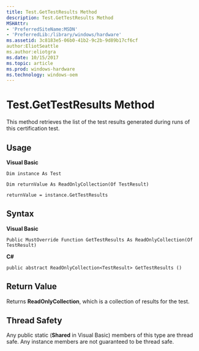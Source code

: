 ```yaml
---
title: Test.GetTestResults Method
description: Test.GetTestResults Method
MSHAttr:
- 'PreferredSiteName:MSDN'
- 'PreferredLib:/library/windows/hardware'
ms.assetid: 3c8183e5-06b0-41b2-9c2b-9d89b17cf6cf
author:EliotSeattle
ms.author:eliotgra
ms.date: 10/15/2017
ms.topic: article
ms.prod: windows-hardware
ms.technology: windows-oem
---
```


# Test.GetTestResults Method


This method retrieves the list of the test results generated during runs of this certification test.

## <span id="Usage"></span><span id="usage"></span><span id="USAGE"></span>Usage


**Visual Basic**

`Dim instance As Test`

`Dim returnValue As ReadOnlyCollection(Of TestResult)`

`returnValue = instance.GetTestResults`

## <span id="Syntax"></span><span id="syntax"></span><span id="SYNTAX"></span>Syntax


**Visual Basic**

`Public MustOverride Function GetTestResults As ReadOnlyCollection(Of TestResult)`

**C#**

`public abstract ReadOnlyCollection<TestResult> GetTestResults ()`

## <span id="Return_Value"></span><span id="return_value"></span><span id="RETURN_VALUE"></span>Return Value


Returns **ReadOnlyCollection**, which is a collection of results for the test.

## <span id="Thread_Safety"></span><span id="thread_safety"></span><span id="THREAD_SAFETY"></span>Thread Safety


Any public static (**Shared** in Visual Basic) members of this type are thread safe. Any instance members are not guaranteed to be thread safe.

 

 






